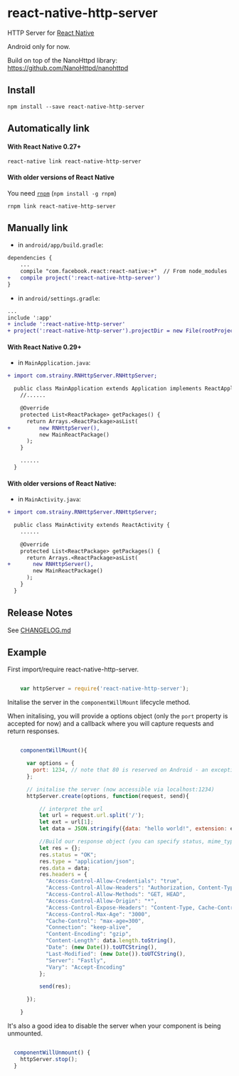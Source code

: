 # react-native-http-server

HTTP Server for [React Native](https://github.com/facebook/react-native)

Android only for now.

Build on top of the NanoHttpd library: https://github.com/NanoHttpd/nanohttpd

## Install

```shell
npm install --save react-native-http-server
```

## Automatically link

#### With React Native 0.27+

```shell
react-native link react-native-http-server
```

#### With older versions of React Native

You need [`rnpm`](https://github.com/rnpm/rnpm) (`npm install -g rnpm`)

```shell
rnpm link react-native-http-server
```

## Manually link

- in `android/app/build.gradle`:

```diff
dependencies {
    ...
    compile "com.facebook.react:react-native:+"  // From node_modules
+   compile project(':react-native-http-server')
}
```

- in `android/settings.gradle`:

```diff
...
include ':app'
+ include ':react-native-http-server'
+ project(':react-native-http-server').projectDir = new File(rootProject.projectDir, '../node_modules/react-native-http-server/android')
```

#### With React Native 0.29+

- in `MainApplication.java`:

```diff
+ import com.strainy.RNHttpServer.RNHttpServer;

  public class MainApplication extends Application implements ReactApplication {
    //......

    @Override
    protected List<ReactPackage> getPackages() {
      return Arrays.<ReactPackage>asList(
+         new RNHttpServer(),
          new MainReactPackage()
      );
    }

    ......
  }
```

#### With older versions of React Native:

- in `MainActivity.java`:

```diff
+ import com.strainy.RNHttpServer.RNHttpServer;

  public class MainActivity extends ReactActivity {
    ......

    @Override
    protected List<ReactPackage> getPackages() {
      return Arrays.<ReactPackage>asList(
+       new RNHttpServer(),
        new MainReactPackage()
      );
    }
  }
```


## Release Notes

See [CHANGELOG.md](https://github.com/strainy/react-native-http-server/blob/master/CHANGELOG.md)

## Example

First import/require react-native-http-server.

```js

    var httpServer = require('react-native-http-server');

```

Initalise the server in the `componentWillMount` lifecycle method.

When initalising, you will provide a options object (only the `port` property is accepted for now) and a callback where you will capture requests and return responses.

```js

    componentWillMount(){

      var options = {
        port: 1234, // note that 80 is reserved on Android - an exception will be thrown
      };

      // initalise the server (now accessible via localhost:1234)
      httpServer.create(options, function(request, send){

          // interpret the url
          let url = request.url.split('/');
          let ext = url[1];
          let data = JSON.stringify({data: "hello world!", extension: ext});

          //Build our response object (you can specify status, mime_type (type), data, and response headers)
          let res = {};
          res.status = "OK";
          res.type = "application/json";
          res.data = data;
          res.headers = {
            "Access-Control-Allow-Credentials": "true",
            "Access-Control-Allow-Headers": "Authorization, Content-Type, Accept, Origin, User-Agent, Cache-Control, Keep-Alive, If-Modified-Since, If-None-Match",
            "Access-Control-Allow-Methods": "GET, HEAD",
            "Access-Control-Allow-Origin": "*",
            "Access-Control-Expose-Headers": "Content-Type, Cache-Control, ETag, Expires, Last-Modified, Content-Length",
            "Access-Control-Max-Age": "3000",
            "Cache-Control": "max-age=300",
            "Connection": "keep-alive",
            "Content-Encoding": "gzip",
            "Content-Length": data.length.toString(),
            "Date": (new Date()).toUTCString(),
            "Last-Modified": (new Date()).toUTCString(),
            "Server": "Fastly",
            "Vary": "Accept-Encoding"
          };

          send(res);

      });

    }

```

It's also a good idea to disable the server when your component is being unmounted.

```js

  componentWillUnmount() {
    httpServer.stop();
  }

```

